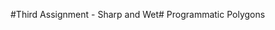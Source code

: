 #Third Assignment - Sharp and Wet#
Programmatic Polygons

[image]: https://github.com/jcharry/programming-design-systems-projects/blob/master/third-assignment/sharp-wet.tif
